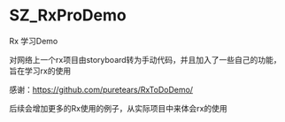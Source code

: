 # SZ_RxProDemo
Rx 学习Demo

对网络上一个rx项目由storyboard转为手动代码，并且加入了一些自己的功能，旨在学习rx的使用
 
感谢：https://github.com/puretears/RxToDoDemo/

后续会增加更多的Rx使用的例子，从实际项目中来体会rx的使用


